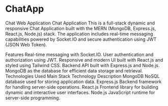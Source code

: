 # ChatApp
Chat Web Application
Chat Application
This is a full-stack dynamic and responsive Chat Application built with the MERN (MongoDB, Express.js, React.js, Node.js) stack. The application includes real-time messaging capabilities powered by Socket.IO and secure authentication using JWT (JSON Web Token).

Features
Real-time messaging with Socket.IO.
User authentication and authorization using JWT.
Responsive and modern UI built with React.js and styled using Tailwind CSS.
Backend API built with Express.js and Node.js.
MongoDB as the database for efficient data storage and retrieval.
Technologies Used
Main Stack
Technology	Description
MongoDB	NoSQL database used for storing application data.
Express.js	Backend framework for handling server-side operations.
React.js	Frontend library for building dynamic and interactive user interfaces.
Node.js	JavaScript runtime for server-side programming.
